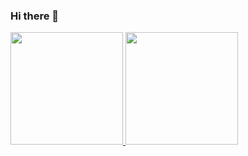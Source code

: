 ### Hi there 👋

<a href="https://github.com/isBibong">
  <img height="180em" src="https://github-readme-stats.vercel.app/api?username=isBibong&theme=buefy&show_icons=true" />
  <img height="180em" src="https://github-readme-stats.vercel.app/api/top-langs/?username=isBibong&theme=buefy&layout=compact" />
</a>
